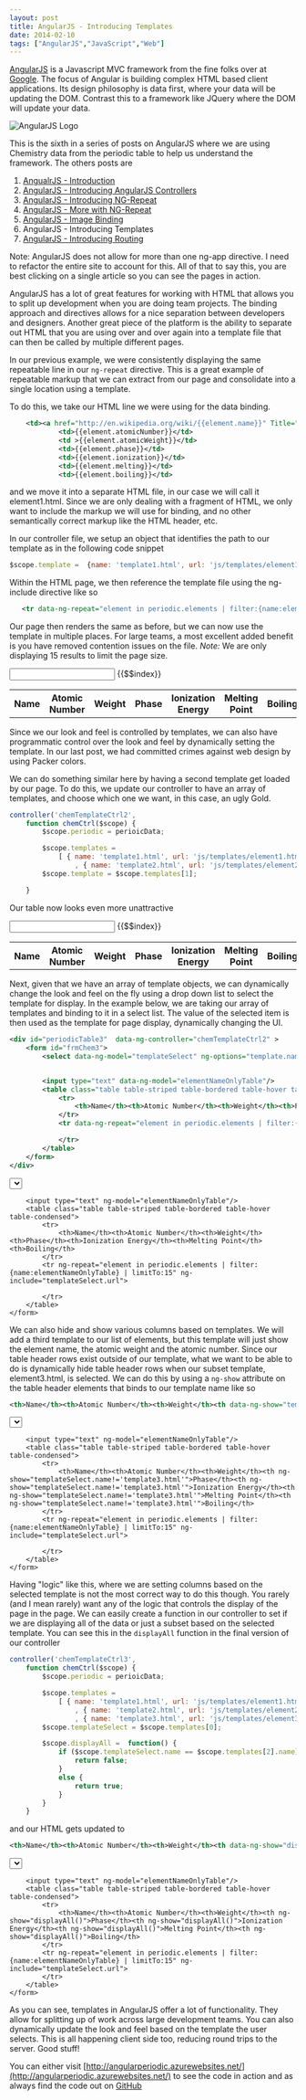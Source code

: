 ```yaml
---
layout: post
title: AngularJS - Introducing Templates
date: 2014-02-10
tags: ["AngularJS","JavaScript","Web"]
---
```

<style>
        .tableOdd {
            background-color: green;
        }
        .tableEven {
            background-color: gold;
        }
    </style>


[AngularJS](http://www.angularjs.org) is a Javascript MVC framework from the fine folks over at
[Google](http://www.google.com). The focus of Angular is building complex
 HTML based client applications. Its design philosophy is data first, where your data will be updating the DOM.
 Contrast this to a framework like JQuery where the DOM will update your data.

![AngularJS Logo](angularLogo.png)

This is the sixth in a series of posts on AngularJS where we are using Chemistry data from the periodic table
to help us understand the framework. The others posts are

1. [AngualrJS - Introduction](http://www.jptacek.com/2013/10/angularjs-introduction/)
2. [AngularJS - Introducing AngularJS Controllers](http://www.jptacek.com/2013/10/introducing-angularjs-controllers/)
3. [AngularJS - Introducing NG-Repeat](http://www.jptacek.com/2013/10/angularjs-introducing-ng-repeat/)
4. [AngularJS - More with NG-Repeat](http://www.jptacek.com/2014/01/angularjs-further-with-ng-repeat/)
5. [AngularJS - Image Binding](http://www.jptacek.com/2014/01/angularjs-lou-reed/)
6. AngularJS - Introducing Templates
7. [AngularJS - Introducing Routing](http://www.jptacek.com/2014/02/angularJS-IntroToRouting/)

Note: AngularJS does not allow for more than one ng-app directive. I need to refactor the entire site to account for
this. All of that to say this, you are best clicking on a single article so you can see the pages in action.

AngularJS has a lot of great features for working with HTML that allows you to split up development when you are
doing team projects. The binding approach and directives allows for a nice separation between developers and
designers. Another great piece of the platform is the ability to separate out HTML that you are using over and
over again into a template file that can then be called by multiple different pages.

In our previous example, we were consistently displaying the same repeatable line in our ``ng-repeat`` directive.
This is a great example of repeatable markup that we can extract from our page and consolidate into a single
location using a template.

To do this, we take our HTML line we were using for the data binding.

```xml
    <td><a href="http://en.wikipedia.org/wiki/{{element.name}}" Title="Wikipedia article on {{element.name}}" target="_top">{{element.name}}</a></td>
            <td>{{element.atomicNumber}}</td>
            <td >{{element.atomicWeight}}</td>
            <td>{{element.phase}}</td>
            <td>{{element.ionization}}</td>
            <td>{{element.melting}}</td>
            <td>{{element.boiling}}</td>
```

and we move it into a separate HTML file, in our case we will call it element1.html. Since we are only dealing with a
fragment of HTML, we only want to include the markup we will use for binding, and no other semantically correct
markup like the HTML header, etc.

In our controller file, we setup an object that identifies the path to our template as in the following code snippet

```javascript
$scope.template =  {name: 'template1.html', url: 'js/templates/element1.html'};
```

Within the HTML page, we then reference the template file using the ng-include directive like so

```xml
   <tr data-ng-repeat="element in periodic.elements | filter:{name:elementNameOnlyTable} | limitTo:15" data-ng-include="template.url">
```

Our page then renders the same as before, but we can now use the template in multiple places. For large teams, a most
excellent added benefit is you have removed contention issues on the file. *Note:* We are only displaying 15 results
to limit the page size.

<div id="app" ng-app="chemistryApp">
<div id="periodicTable"  ng-controller="chemTemplateCtrl1" >
    <form id="frmChem">
    <input type="text" ng-model="elementNameOnlyTable"/>
    <table class="table table-striped table-bordered table-hover table-condensed">
        <tr>
            <th>Name</th><th>Atomic Number</th><th>Weight</th><th>Phase</th><th>Ionization Energy</th><th>Melting Point</th><th>Boiling</th>
        </tr>
        <tr ng-repeat="element in periodic.elements | filter:{name:elementNameOnlyTable} | limitTo:15" ng-include="template.url">
        {{$$index}}
        </tr>
    </table>
    </form>
</div>

Since we our look and feel is controlled by templates, we can also have programmatic control over the look and feel
by dynamically setting the template. In our last post, we had committed crimes against web design by using Packer colors.

We can do something similar here by having a second template get loaded by our page. To do this, we update our
controller to have an array of templates, and choose which one we want, in this case, an ugly  Gold.

```javascript
controller('chemTemplateCtrl2',
    function chemCtrl($scope) {
        $scope.periodic = perioicData;

        $scope.templates =
            [ { name: 'template1.html', url: 'js/templates/element1.html'}
                , { name: 'template2.html', url: 'js/templates/element2.html'}];
        $scope.template = $scope.templates[1];

    }
```

Our table now looks even more unattractive

<div id="periodicTable"  ng-controller="chemTemplateCtrl2" >
    <form id="frmChem">
    <input type="text" ng-model="elementNameOnlyTable"/>
    <table class="table table-striped table-bordered table-hover table-condensed">
        <tr>
            <th>Name</th><th>Atomic Number</th><th>Weight</th><th>Phase</th><th>Ionization Energy</th><th>Melting Point</th><th>Boiling</th>
        </tr>
        <tr ng-repeat="element in periodic.elements | filter:{name:elementNameOnlyTable}| limitTo:15" ng-include="template.url">
        {{$$index}}
        </tr>
    </table>
    </form>
</div>

Next, given that we have an array of template objects, we can dynamically change the look and feel on the fly using a
drop down list to select the template for display. In
the example below, we are taking our array of templates and binding to it in a select list. The value of the selected
item is then used as the template for page display, dynamically changing the UI.

```xml
<div id="periodicTable3"  data-ng-controller="chemTemplateCtrl2" >
    <form id="frmChem3">
        <select data-ng-model="templateSelect" ng-options="template.name for template in templates"></select>


        <input type="text" data-ng-model="elementNameOnlyTable"/>
        <table class="table table-striped table-bordered table-hover table-condensed">
            <tr>
                <th>Name</th><th>Atomic Number</th><th>Weight</th><th>Phase</th><th>Ionization Energy</th><th>Melting Point</th><th>Boiling</th>
            </tr>
            <tr data-ng-repeat="element in periodic.elements | filter:{name:elementNameOnlyTable} | limitTo:15" data-ng-include="templateSelect.url">

            </tr>
        </table>
    </form>
</div>
```

<div id="periodicTable3"  ng-controller="chemTemplateCtrl2" >
    <form id="frmChem3">
        <select ng-model="templateSelect" ng-options="template.name for template in templates"></select>


        <input type="text" ng-model="elementNameOnlyTable"/>
        <table class="table table-striped table-bordered table-hover table-condensed">
            <tr>
                <th>Name</th><th>Atomic Number</th><th>Weight</th><th>Phase</th><th>Ionization Energy</th><th>Melting Point</th><th>Boiling</th>
            </tr>
            <tr ng-repeat="element in periodic.elements | filter:{name:elementNameOnlyTable} | limitTo:15" ng-include="templateSelect.url">

            </tr>
        </table>
    </form>
</div>

We can also hide and show various columns based on templates. We will add a third template to our list of elements,
but this template will just show the element name, the atomic weight and the atomic number. Since our table header
rows exist outside of our template, what we want to be able to do is dynamically hide table header rows when
our subset template, element3.html, is selected. We can do this by
using a ``ng-show`` attribute on the table header elements that binds to our template name like so

```xml
<th>Name</th><th>Atomic Number</th><th>Weight</th><th data-ng-show="templateSelect.name!='template3.html'">Phase</th><th data-ng-show="templateSelect.name!='template3.html'">Ionization Energy</th><th data-ng-show="templateSelect.name!='template3.html'">Melting Point</th><th data-ng-show="templateSelect.name!='template3.html'">Boiling</th>
```

<div id="periodicTable4"  ng-controller="chemTemplateCtrl3" >
    <form id="frmChem4">
        <select ng-model="templateSelect" ng-options="template.name for template in templates"></select>


        <input type="text" ng-model="elementNameOnlyTable"/>
        <table class="table table-striped table-bordered table-hover table-condensed">
            <tr>
                <th>Name</th><th>Atomic Number</th><th>Weight</th><th ng-show="templateSelect.name!='template3.html'">Phase</th><th ng-show="templateSelect.name!='template3.html'">Ionization Energy</th><th ng-show="templateSelect.name!='template3.html'">Melting Point</th><th ng-show="templateSelect.name!='template3.html'">Boiling</th>
            </tr>
            <tr ng-repeat="element in periodic.elements | filter:{name:elementNameOnlyTable} | limitTo:15" ng-include="templateSelect.url">

            </tr>
        </table>
    </form>
</div>

Having "logic" like this, where we are setting columns based on the selected template is not the most correct way
to do this though. You rarely (and I mean rarely) want any of the logic that controls the display of the page
in the page. We can easily create a function in our controller to set if we are displaying all of the data or just
a subset based on the selected template. You can see this in the ``displayAll`` function in the final version
of our controller

```javascript
controller('chemTemplateCtrl3',
    function chemCtrl($scope) {
        $scope.periodic = perioicData;

        $scope.templates =
            [ { name: 'template1.html', url: 'js/templates/element1.html'}
                , { name: 'template2.html', url: 'js/templates/element2.html'}
                , { name: 'template3.html', url: 'js/templates/element3.html'}];
        $scope.templateSelect = $scope.templates[0];

        $scope.displayAll =  function() {
            if ($scope.templateSelect.name == $scope.templates[2].name) {
                return false;
            }
            else {
                return true;
            }
        }
    }
```

and our HTML gets updated to

```xml
<th>Name</th><th>Atomic Number</th><th>Weight</th><th data-ng-show="displayAll()">Phase</th><th data-ng-show="displayAll()">Ionization Energy</th><th data-ng-show="displayAll()">Melting Point</th><th data-ng-show="displayAll()">Boiling</th>
```


<div id="periodicTable5"  ng-controller="chemTemplateCtrl3" >
    <form id="frmChem5">
        <select ng-model="templateSelect" ng-options="template.name for template in templates"></select>


        <input type="text" ng-model="elementNameOnlyTable"/>
        <table class="table table-striped table-bordered table-hover table-condensed">
            <tr>
                <th>Name</th><th>Atomic Number</th><th>Weight</th><th ng-show="displayAll()">Phase</th><th ng-show="displayAll()">Ionization Energy</th><th ng-show="displayAll()">Melting Point</th><th ng-show="displayAll()">Boiling</th>
            </tr>
            <tr ng-repeat="element in periodic.elements | filter:{name:elementNameOnlyTable} | limitTo:15" ng-include="templateSelect.url">
            </tr>
        </table>
    </form>
</div>

</div><!-- ng-app -->

As you can see, templates in AngularJS offer a lot of functionality. They allow for splitting up of
work across large development teams. You can also dynamically update the look and feel based on the
template the user selects. This is all happening client side too, reducing round trips to the server. Good
stuff!

You can either visit [http://angularperiodic.azurewebsites.net/](http://angularperiodic.azurewebsites.net/) to see the code in action and
as always find the code out on [GitHub](https://github.com/jptacek/AngularPeriodic)



<script type="text/javascript" src="/2014/02/angularJS-templates/js/chemistryApp.js"></script>
<script type="text/javascript" src="/2014/02/angularJS-templates/js/chemistryController.js"></script>
<script type="text/javascript" src="/2014/02/angularJS-templates/js/chemistry.js"></script>